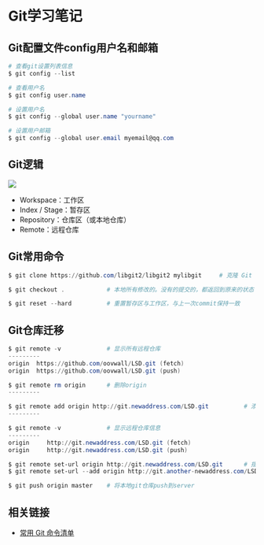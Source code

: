 # Git学习笔记
## Git配置文件config用户名和邮箱
```powershell
# 查看git设置列表信息
$ git config --list

# 查看用户名
$ git config user.name

# 设置用户名
$ git config --global user.name "yourname"

# 设置用户邮箱
$ git config --global user.email myemail@qq.com
```

## Git逻辑
![](http://www.ruanyifeng.com/blogimg/asset/2015/bg2015120901.png)
- Workspace：工作区
- Index / Stage：暂存区
- Repository：仓库区（或本地仓库）
- Remote：远程仓库

## Git常用命令
```powershell
$ git clone https://github.com/libgit2/libgit2 mylibgit     # 克隆 Git 的可链接库 libgit2，变更名字为：mylibgit

$ git checkout .            # 本地所有修改的。没有的提交的，都返回到原来的状态

$ git reset --hard          # 重置暂存区与工作区，与上一次commit保持一致
```

## Git仓库迁移
```powershell
$ git remote -v             # 显示所有远程仓库
---------
origin  https://github.com/oovwall/LSD.git (fetch)
origin  https://github.com/oovwall/LSD.git (push)

$ git remote rm origin      # 删除origin
---------

$ git remote add origin http://git.newaddress.com/LSD.git          # 添加新的origin
---------

$ git remote -v             # 显示远程仓库信息
---------
origin     http://git.newaddress.com/LSD.git (fetch)
origin     http://git.newaddress.com/LSD.git (push)

$ git remote set-url origin http://git.newaddress.com/LSD.git      # 指向新的地址
$ git remote set-url --add origin http://git.another-newaddress.com/LSD.git  # 加入另一个远程PUSH地址

$ git push origin master    # 将本地git仓库push到server

```

## 相关链接
- [常用 Git 命令清单](http://www.ruanyifeng.com/blog/2015/12/git-cheat-sheet.html)
